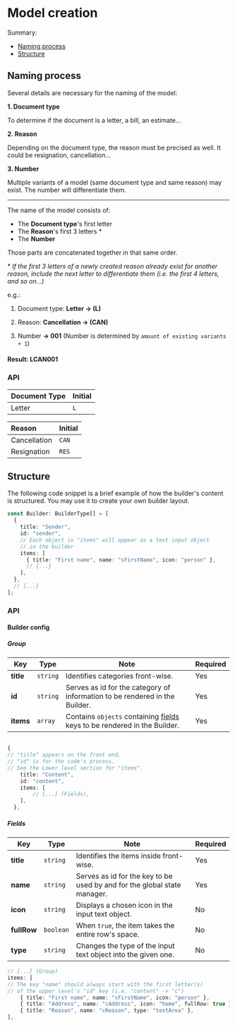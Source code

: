 # Model creation

Summary:

- [Naming process](#naming-process)
- [Structure](#structure)

## Naming process

Several details are necessary for the naming of the model:

**1. Document type**

To determine if the document is a letter, a bill, an estimate...

**2. Reason**

Depending on the document type, the reason must be precised as well. It could be resignation, cancellation...

**3. Number**

Multiple variants of a model (same document type and same reason) may exist. The number will differentiate them.

---

The name of the model consists of:

- The **Document type**'s first letter
- The **Reason**'s first 3 letters \*
- The **Number**

Those parts are concatenated together in that same order.

\* _If the first 3 letters of a newly created reason already exist for another reason, include the next letter to differentiate them (i.e. the first 4 letters, and so on...)_

e.g.:

1. Document type: **Letter -> (L)**

2. Reason: **Cancellation -> (CAN)**

3. Number **-> 001** (Number is determined by `amount of existing variants + 1`)

#### Result: LCAN001

### API

| **Document Type** | **Initial** |
| :---------------- | :---------- |
| Letter            | `L`         |

| **Reason**   | **Initial** |
| :----------- | :---------- |
| Cancellation | `CAN`       |
| Resignation  | `RES`       |

## Structure

The following code snippet is a brief example of how the builder's content is structured.
You may use it to create your own builder layout.

```ts
const Builder: BuilderType[] = [
  {
    title: "Sender",
    id: "sender",
    // Each object in "items" will appear as a text input object
    // in the builder
    items: [
      { title: "First name", name: "sFirstName", icon: "person" },
      // {...}
    ],
  },
  // {...}
];
```

### API

#### Builder config

##### Group

| Key       | Type     | Note                                                                                | Required |
| --------- | -------- | ----------------------------------------------------------------------------------- | -------- |
| **title** | `string` | Identifies categories front-wise.                                                   | Yes      |
| **id**    | `string` | Serves as id for the category of information to be rendered in the Builder.         | Yes      |
| **items** | `array`  | Contains `objects` containing [fields](#fields) keys to be rendered in the Builder. | Yes      |

```ts

{
// "title" appears on the front end.
// "id" is for the code's process.
// See the Lower level section for "items".
	title: "Content",
	id: "content",
	items: [
		// {...} (Fields),
	],
  },
```

##### Fields

| Key         | Type      | Note                                                                     | Required |
| ----------- | --------- | ------------------------------------------------------------------------ | -------- |
| **title**   | `string`  | Identifies the items inside front-wise.                                  | Yes      |
| **name**    | `string`  | Serves as id for the key to be used by and for the global state manager. | Yes      |
| **icon**    | `string`  | Displays a chosen icon in the input text object.                         | No       |
| **fullRow** | `boolean` | When `true`, the item takes the entire row's space.                      | No       |
| **type**    | `string`  | Changes the type of the input text object into the given one.            | No       |

```ts
// {...} (Group)
items: [
// The key "name" should always start with the first letter(s)
// of the upper level's "id" key (i.e. "content" -> "c")
	{ title: "First name", name: "cFirstName", icon: "person" },
	{ title: "Address", name: "cAddress", icon: "home", fullRow: true },
	{ title: "Reason", name: "cReason", type: "textArea" },
],
```
